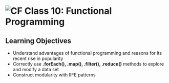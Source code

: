 ![CF](https://i.imgur.com/7v5ASc8.png)  Class 10: Functional Programming
=======

## Learning Objectives
<!--
ABCD:
  Audience: Program participants
  Behavior: Expected learning/behavior changes/results
  Condition:
    Circumstances that lead to change/result
    When change/result are expected to occur
  Degree: How much change occurs (%) for how many participants (#)
-->

* Understand advantages of functional programming and reasons for its recent rise in popularity
* Correctly use **.forEach(), .map(), .filter(), .reduce()** methods to explore and modify a data set
* Construct modularity with IIFE patterns
